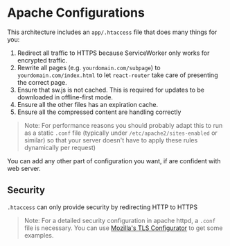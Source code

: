 # Apache Configurations

This architecture includes an `app/.htaccess` file that does many things for you:

1. Redirect all traffic to HTTPS because ServiceWorker only works for encrypted
    traffic.
2. Rewrite all pages (e.g. `yourdomain.com/subpage`) to `yourdomain.com/index.html`
    to let `react-router` take care of presenting the correct page.
3. Ensure that sw.js is not cached. This is required for updates to be downloaded in offline-first mode.
4. Ensure all the other files has an expiration cache.
5. Ensure all the compressed content are handling correctly

> Note: For performance reasons you should probably adapt this to run as a static
> `.conf` file (typically under `/etc/apache2/sites-enabled` or similar) so that
> your server doesn't have to apply these rules dynamically per request)

You can add any other part of configuration you want, if are confident with web server.

## Security

`.htaccess` can only provide security by redirecting HTTP to HTTPS

> Note: For a detailed security configuration in apache httpd, a `.conf` file is necessary.
> You can use [Mozilla's TLS Configurator](https://mozilla.github.io/server-side-tls/ssl-config-generator/) to get some examples.
